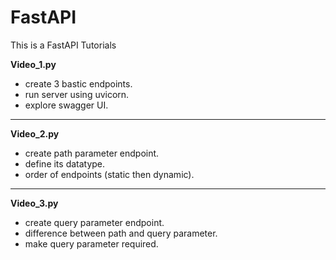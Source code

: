 # FastAPI
This is a FastAPI Tutorials

**Video_1.py**
- create 3 bastic endpoints.
- run server using uvicorn.
- explore swagger UI.
---
**Video_2.py**
- create path parameter endpoint.
- define its datatype.
- order of endpoints (static then dynamic).
---
**Video_3.py**
- create query parameter endpoint.
- difference between path and query parameter.
- make query parameter required.

